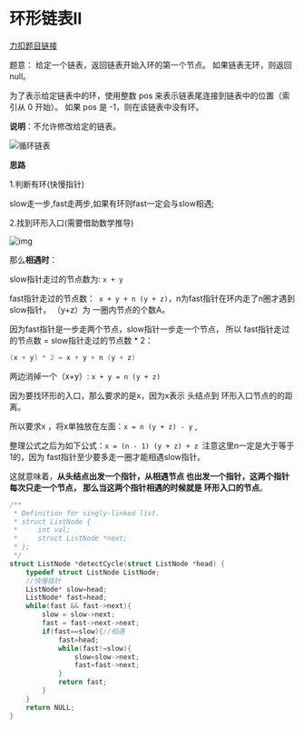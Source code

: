 # 环形链表II

[力扣题目链接](https://gitee.com/link?target=https%3A%2F%2Fleetcode.cn%2Fproblems%2Flinked-list-cycle-ii%2F)

题意： 给定一个链表，返回链表开始入环的第一个节点。 如果链表无环，则返回 null。

为了表示给定链表中的环，使用整数 pos 来表示链表尾连接到链表中的位置（索引从 0 开始）。 如果 pos 是 -1，则在该链表中没有环。

**说明**：不允许修改给定的链表。

![循环链表](https://code-thinking-1253855093.file.myqcloud.com/pics/20200816110112704.png)



**思路**

1.判断有环(快慢指针)

slow走一步,fast走两步,如果有环则fast一定会与slow相遇;

2.找到环形入口(需要借助数学推导)

![img](https://code-thinking-1253855093.file.myqcloud.com/pics/20220925103433.png)

那么**相遇时**： 

slow指针走过的节点数为: `x + y`

fast指针走过的节点数：` x + y + n (y + z)`，n为fast指针在环内走了n圈才遇到slow指针， （y+z）为 一圈内节点的个数A。

因为fast指针是一步走两个节点，slow指针一步走一个节点， 所以 fast指针走过的节点数 = slow指针走过的节点数 * 2：

```c
(x + y) * 2 = x + y + n (y + z)
```

两边消掉一个（x+y）: `x + y = n (y + z)`

因为要找环形的入口，那么要求的是x，因为x表示 头结点到 环形入口节点的的距离。

所以要求x ，将x单独放在左面：`x = n (y + z) - y` ,

整理公式之后为如下公式：`x = (n - 1) (y + z) + z `注意这里n一定是大于等于1的，因为 fast指针至少要多走一圈才能相遇slow指针。

这就意味着，**从头结点出发一个指针，从相遇节点 也出发一个指针，这两个指针每次只走一个节点， 那么当这两个指针相遇的时候就是 环形入口的节点**。



```c
/**
 * Definition for singly-linked list.
 * struct ListNode {
 *     int val;
 *     struct ListNode *next;
 * };
 */
struct ListNode *detectCycle(struct ListNode *head) {
    typedef struct ListNode ListNode;
    //快慢指针
    ListNode* slow=head;
    ListNode* fast=head;
    while(fast && fast->next){
        slow = slow->next;
        fast = fast->next->next;
        if(fast==slow){//相遇
            fast=head;
            while(fast!=slow){
                slow=slow->next;
                fast=fast->next;
            }
            return fast;
        }
    }
    return NULL;
}
```

